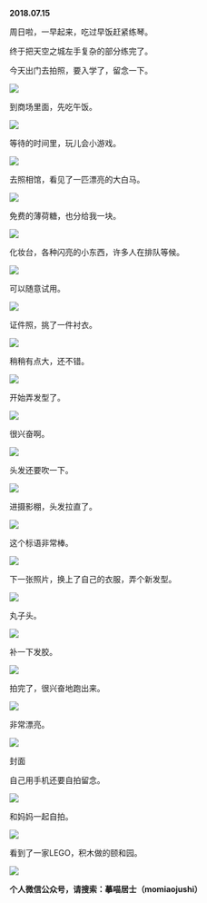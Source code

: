 
          
            
**2018.07.15**

周日啦，一早起来，吃过早饭赶紧练琴。

终于把天空之城左手复杂的部分练完了。

今天出门去拍照，要入学了，留念一下。




![](img/51001-56c4b2caa0afd302.jpg)




到商场里面，先吃午饭。




![](img/51001-e802104686c44d96.jpg)




等待的时间里，玩儿会小游戏。




![](img/51001-d6346de56a5f69da.jpg)




去照相馆，看见了一匹漂亮的大白马。




![](img/51001-49023c138629cc65.jpg)




免费的薄荷糖，也分给我一块。




![](img/51001-3afd5f38b061f304.jpg)




化妆台，各种闪亮的小东西，许多人在排队等候。




![](img/51001-64ede95ca92debb0.jpg)




可以随意试用。




![](img/51001-79a083147885b45c.jpg)




证件照，挑了一件衬衣。




![](img/51001-84f3441bdfa5c059.jpg)




稍稍有点大，还不错。




![](img/51001-34019523491db860.jpg)




开始弄发型了。




![](img/51001-011652bbb5475254.jpg)




很兴奋啊。




![](img/51001-cb8ce6cb0c090798.jpg)




头发还要吹一下。




![](img/51001-e6434611417850f3.jpg)




进摄影棚，头发拉直了。




![](img/51001-2566592687627685.jpg)




这个标语非常棒。




![](img/51001-37282963d6149a51.jpg)




下一张照片，换上了自己的衣服，弄个新发型。




![](img/51001-b1799b2c544560f9.jpg)




丸子头。




![](img/51001-77891211b56ab13d.jpg)




补一下发胶。




![](img/51001-6240121b381768a9.jpg)




拍完了，很兴奋地跑出来。




![](img/51001-a7971637e0daa696.jpg)




非常漂亮。




![](img/51001-1036ee9777453e8d.jpg)

封面


自己用手机还要自拍留念。




![](img/51001-16569ef9d385056f.jpg)




和妈妈一起自拍。




![](img/51001-e6940e43c9fa2ad4.jpg)




看到了一家LEGO，积木做的颐和园。




![](img/51001-5e0286e933a9b205.jpg)





**个人微信公众号，请搜索：摹喵居士（momiaojushi）**

          
        